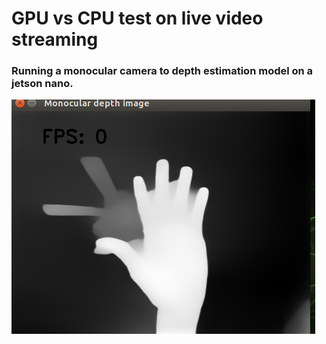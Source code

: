 # GPU vs CPU test on live video streaming


### Running a monocular camera to depth estimation model on a jetson nano.

![image](https://github.com/kiki-sarpong/GPU_test/blob/main/monocular_depth_image.png?raw=true)
